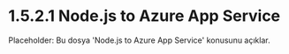 # 1.5.2.1 Node.js to Azure App Service

Placeholder: Bu dosya 'Node.js to Azure App Service' konusunu açıklar.
